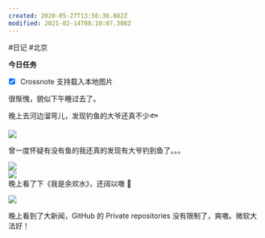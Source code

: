 ```yaml
---
created: 2020-05-27T13:56:36.882Z
modified: 2021-02-14T08:10:07.308Z
---
```

#日记 #北京

**今日任务**
- [x] Crossnote 支持载入本地图片

很惭愧，貌似下午睡过去了。

晚上去河边溜弯儿，发现钓鱼的大爷还真不少:fish: 

![](https://i.loli.net/2020/04/15/SWrP2pQzf1wCxmc.jpg)  

曾一度怀疑有没有鱼的我还真的发现有大爷钓到鱼了。。。

![](https://i.loli.net/2020/04/15/W2TBUNedAH4GPaS.jpg)  
![](https://i.loli.net/2020/04/15/tLJKvDMNr53mixq.jpg)  
晚上看了下《我是余欢水》，还阔以嗷 :full_moon_with_face: 

![](https://ss0.bdstatic.com/70cFuHSh_Q1YnxGkpoWK1HF6hhy/it/u=797402482,2764272804&fm=11&gp=0.jpg)


晚上看到了大新闻，GitHub 的 Private repositories 没有限制了，爽嗷。微软大法好！

